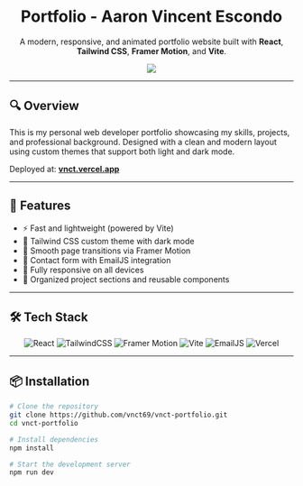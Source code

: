 <h1 align="center">Portfolio - Aaron Vincent Escondo</h1>
<p align="center">
  A modern, responsive, and animated portfolio website built with <b>React</b>, <b>Tailwind CSS</b>, <b>Framer Motion</b>, and <b>Vite</b>.
</p>

<p align="center">
  <a href="https://www.linkedin.com/in/vnct/" target="_blank">
    <img src="https://img.shields.io/badge/LinkedIn-%230077B5.svg?style=flat&logo=linkedin&logoColor=white" />
  </a>
</p>

---

## 🔍 Overview

This is my personal web developer portfolio showcasing my skills, projects, and professional background. Designed with a clean and modern layout using custom themes that support both light and dark mode.

Deployed at: **[vnct.vercel.app](https://vnct.vercel.app)**

---

## 🚀 Features

- ⚡️ Fast and lightweight (powered by Vite)
- 🎨 Tailwind CSS custom theme with dark mode
- 🎥 Smooth page transitions via Framer Motion
- 📨 Contact form with EmailJS integration
- 📱 Fully responsive on all devices
- 📁 Organized project sections and reusable components

---

## 🛠 Tech Stack

<p align="center">
  <img src="https://img.shields.io/badge/React-20232A?style=for-the-badge&logo=react&logoColor=61DAFB" alt="React" />
  <img src="https://img.shields.io/badge/TailwindCSS-06B6D4?style=for-the-badge&logo=tailwindcss&logoColor=white" alt="TailwindCSS" />
  <img src="https://img.shields.io/badge/Framer%20Motion-EF4E9D?style=for-the-badge&logo=framer&logoColor=white" alt="Framer Motion" />
  <img src="https://img.shields.io/badge/Vite-646CFF?style=for-the-badge&logo=vite&logoColor=white" alt="Vite" />
  <img src="https://img.shields.io/badge/EmailJS-FF6633?style=for-the-badge&logo=email&logoColor=white" alt="EmailJS" />
  <img src="https://img.shields.io/badge/Deployed%20on-Vercel-000?style=for-the-badge&logo=vercel&logoColor=white" alt="Vercel" />
</p>



---

## 📦 Installation

```bash
# Clone the repository
git clone https://github.com/vnct69/vnct-portfolio.git
cd vnct-portfolio

# Install dependencies
npm install

# Start the development server
npm run dev
